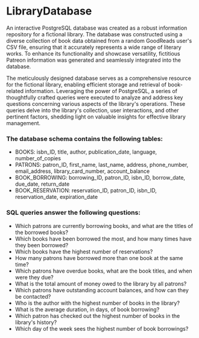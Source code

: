 # LibraryDatabase

An interactive PostgreSQL database was created as a robust information repository for a fictional library. The database was constructed using a diverse collection of book data obtained from a random GoodReads user's CSV file, ensuring that it accurately represents a wide range of literary works. To enhance its functionality and showcase versatility, fictitious Patreon information was generated and seamlessly integrated into the database.

The meticulously designed database serves as a comprehensive resource for the fictional library, enabling efficient storage and retrieval of book-related information. Leveraging the power of PostgreSQL, a series of thoughtfully crafted queries were executed to analyze and address key questions concerning various aspects of the library's operations. These queries delve into the library's collection, user interactions, and other pertinent factors, shedding light on valuable insights for effective library management.

### The database schema contains the following tables:

- BOOKS: isbn_ID, title, author, publication_date, language, number_of_copies 
- PATRONS: patron_ID, first_name, last_name, address, phone_number, email_address, library_card_number, account_balance
- BOOK_BORROWING: borrowing_ID, patron_ID, isbn_ID, borrow_date, due_date, return_date
- BOOK_RESERVATION: reservation_ID, patron_ID, isbn_ID, reservation_date, expiration_date

### SQL queries answer the following questions: 

- Which patrons are currently borrowing books, and what are the titles of the borrowed books?
- Which books have been borrowed the most, and how many times have they been borrowed?
- Which books have the highest number of reservations?
- How many patrons have borrowed more than one book at the same time?
- Which patrons have overdue books, what are the book titles, and when were they due?
- What is the total amount of money owed to the library by all patrons?
- Which patrons have outstanding account balances, and how can they be contacted?
- Who is the author with the highest number of books in the library?
- What is the average duration, in days, of book borrowing?
- Which patron has checked out the highest number of books in the library's history?
- Which day of the week sees the highest number of book borrowings? 



